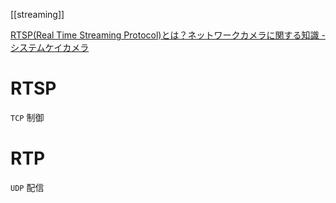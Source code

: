 [[streaming]]

[RTSP(Real Time Streaming Protocol)とは？ネットワークカメラに関する知識 - システムケイカメラ](https://systemk-camera.jp/camera-blog/knowledge/what-rtsp.php)

# RTSP
`TCP`
制御

# RTP
`UDP`
配信
